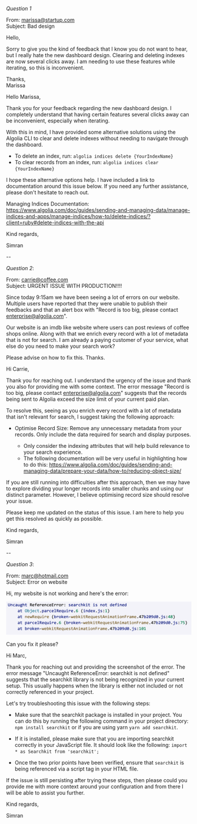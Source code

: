 *Question 1*  

 
From: marissa@startup.com  
Subject:  Bad design  

Hello,  
  
Sorry to give you the kind of feedback that I know you do not want to hear, but I really hate the new dashboard design. Clearing and deleting indexes are now several clicks away. I am needing to use these features while iterating, so this is inconvenient.  
   
Thanks,  
Marissa


Hello Marissa,

Thank you for your feedback regarding the new dashboard design. I completely understand that having certain features several clicks away can be inconvenient, especially when iterating.

With this in mind, I have provided some alternative solutions using the Algolia CLI to clear and delete indexes without needing to navigate through the dashboard.

* To delete an index, run: `algolia indices delete {YourIndexName}`
* To clear records from an index, run: `algolia indices clear {YourIndexName}`

I hope these alternative options help. I have included a link to documentation around this issue below. If you need any further assistance, please don't hesitate to reach out.

Managing Indices Documentation: https://www.algolia.com/doc/guides/sending-and-managing-data/manage-indices-and-apps/manage-indices/how-to/delete-indices/?client=ruby#delete-indices-with-the-api

Kind regards,

Simran


  
--

*Question 2*:   
  
From: carrie@coffee.com  
Subject: URGENT ISSUE WITH PRODUCTION!!!!  
  
Since today 9:15am we have been seeing a lot of errors on our website. Multiple users have reported that they were unable to publish their feedbacks and that an alert box with "Record is too big, please contact enterprise@algolia.com".  
  
Our website is an imdb like website where users can post reviews of coffee shops online. Along with that we enrich every record with a lot of metadata that is not for search. I am already a paying customer of your service, what else do you need to make your search work?  
  
Please advise on how to fix this. Thanks.   


Hi Carrie,

Thank you for reaching out. I understand the urgency of the issue and thank you also for providing me with some context. The error message "Record is too big, please contact enterprise@algolia.com" suggests that the records being sent to Algolia exceed the size limit of your current paid plan.

To resolve this, seeing as you enrich every record with a lot of metadata that isn't relevant for search, I suggest taking the following approach:

* Optimise Record Size: Remove any unnecessary metadata from your records. Only include the data required for search and display purposes.

    * Only consider the indexing attributes that will help build relevance to your search experience.
    * The following documentation will be very useful in highlighting how to do this: https://www.algolia.com/doc/guides/sending-and-managing-data/prepare-your-data/how-to/reducing-object-size/

If you are still running into difficulties after this approach, then we may have to explore dividing your longer records into smaller chunks and using our distinct parameter. However, I believe optimising record size should resolve your issue.

Please keep me updated on the status of this issue. I am here to help you get this resolved as quickly as possible.

Kind regards,

Simran
  
--

*Question 3*:   


From: marc@hotmail.com  
Subject: Error on website  
  
Hi, my website is not working and here's the error:  
  
![error message](./error.png)  
  
Can you fix it please?  


Hi Marc,

Thank you for reaching out and providing the screenshot of the error. The error message "Uncaught ReferenceError: searchkit is not defined" suggests that the searchkit library is not being recognized in your current setup. This usually happens when the library is either not included or not correctly referenced in your project.

Let's try troubleshooting this issue with the following steps:

* Make sure that the searchkit package is installed in your project. You can do this by running the following command in your project directory: `npm install searchkit` or if you are using yarn `yarn add searchkit`.

* If it is installed, please make sure that you are importing searchkit correctly in your JavaScript file. It should look like the following: `import * as Searchkit from 'searchkit';`

* Once the two prior points have been verified, ensure that `searchkit` is being referenced via a script tag in your HTML file. 

If the issue is still persisting after trying these steps, then please could you provide me with more context around your configuration and from there I will be able to assist you further. 

Kind regards,

Simran 


